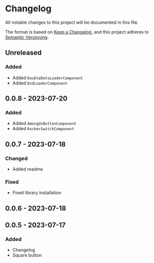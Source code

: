 # Changelog

All notable changes to this project will be documented in this file.

The format is based on [Keep a Changelog](https://keepachangelog.com/en/1.0.0/),
and this project adheres to [Semantic Versioning](https://semver.org/spec/v2.0.0.html).

## Unreleased
### Added
- Added `DoubleDotsLoaderComponent`
- Added `DvdLoaderComponent`

## 0.0.8 - 2023-07-20
### Added
- Added `AmongUsButtonComponent`
- Added `RockerSwitchComponent`

## 0.0.7 - 2023-07-18
### Changed
- Added readme

### Fixed
- Fixed library installation

## 0.0.6 - 2023-07-18

## 0.0.5 - 2023-07-17
### Added
- Changelog
- Square button
